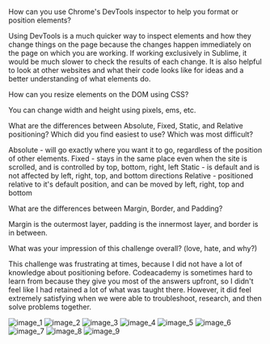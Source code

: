 How can you use Chrome's DevTools inspector to help you format or position elements?

Using DevTools is a much quicker way to inspect elements and how they change things on the page because the changes happen immediately on the page on which you are working. If working exclusively in Sublime, it would be much slower to check the results of each change. It is also helpful to look at other websites and what their code looks like for ideas and a better understanding of what elements do.

How can you resize elements on the DOM using CSS?

You can change width and height using pixels, ems, etc.

What are the differences between Absolute, Fixed, Static, and Relative positioning? Which did you find easiest to use? Which was most difficult?

Absolute - will go exactly where you want it to go, regardless of the position of other elements.
Fixed - stays in the same place even when the site is scrolled, and is controlled by top, bottom, right, left
Static - is default and is not affected by left, right, top, and bottom directions
Relative - positioned relative to it's default position, and can be moved by left, right, top and bottom

What are the differences between Margin, Border, and Padding?

Margin is the outermost layer, padding is the innermost layer, and border is in between.

What was your impression of this challenge overall? (love, hate, and why?)

This challenge was frustrating at times, because I did not have a lot of knowledge about positioning before. Codeacademy is sometimes hard to learn from because they give you most of the answers upfront, so I didn't feel like I had retained a lot of what was taught there. However, it did feel extremely satisfying when we were able to troubleshoot, research, and then solve problems together.

![image_1](/phase-0/week-3/chrome-devtools/imgs/3.4.1.png)
![image_2](/imgs/3.4.2.png)
![image_3](/imgs/3.4.3.png)
![image_4](/imgs/3.4.4.png)
![image_5](/imgs/3.4.5.png)
![image_6](/imgs/3.4.6.png)
![image_7](/imgs/3.4.7.png)
![image_8](/imgs/3.4.8.png)
![image_9](/imgs/3.4.9.png)
